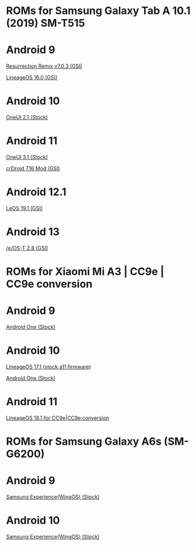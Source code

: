 # ROMs for Samsung Galaxy Tab A 10.1 (2019) SM-T515
# Android 9
[Resurrection Remix v7.0.3 (GSI)](https://github.com/Mixilver/ROMs/releases/download/RR-SM-T515/RR-P-v7.0.3-20191113-Unofficial-by_Mixilver.zip)

[LineageOS 16.0 (GSI)](https://github.com/Mixilver/ROMs/releases/download/los-SM-T515/lineage16.0-20191017-UNOFFICIAL_by_Mixilver.zip)
# Android 10
[OneUI 2.1 (Stock)](https://github.com/Mixilver/ROMs/releases/download/Stock-SM-T515/T515XXS8BUC4-recovery.zip)
# Android 11
[OneUI 3.1 (Stock)](https://github.com/Mixilver/ROMs/releases/download/Stock11-SM-T515/T515XXU8CVL1-recovery.zip)

[crDroid 7.16 Mod (GSI)](https://github.com/Mixilver/ROMs/releases/download/crdroid-SM-T515/crDroidAndroid-11.0-20220330-GSI-v7.16_by_Mixilver.zip)
# Android 12.1
[LeOS 19.1 (GSI)](https://github.com/Mixilver/ROMs/releases/download/leos-SM-T515/leos19.1-20230926-UNOFFICIAL-by_Mixilver.zip)
# Android 13
[/e/OS-T 2.8 (GSI)](https://github.com/Mixilver/ROMs/releases/download/eos-SM-T515/eos2.8-t-20250228-UNOFFICIAL-by_Mixilver.zip)

# ROMs for Xiaomi Mi A3 | CC9e | CC9e conversion
# Android 9
[Android One (Stock)](https://github.com/Mixilver/ROMs/releases/download/stock-mia3/V10.3.16.0.PFQMIXM.Android9.zip)
# Android 10
[LineageOS 17.1 (stock a11 firmware)](https://github.com/Mixilver/ROMs/releases/download/los-mia3/lineage-17.1-20210116-UNOFFICIAL-laurel_sprout-by_Mixilver.zip)

[Android One (Stock)](https://github.com/Mixilver/ROMs/releases/download/stock-mia3/V11.0.26.0.QFQMiXM.Android10.zip)
# Android 11
[LineageOS 18.1 for CC9e|CC9e conversion](https://github.com/Mixilver/ROMs/releases/download/los-cc9e/lineage-18.1-20250314-UNOFFICIAL-laurus_by_Mixilver.zip)

# ROMs for Samsung Galaxy A6s (SM-G6200)
# Android 9
[Samsung Experience(WingOS) (Stock)](https://github.com/Mixilver/ROMs/releases/tag/SM-G6200-A9)
# Android 10
[Samsung Experience(WingOS) (Stock)
](https://github.com/Mixilver/ROMs/releases/tag/SM-G6200)

